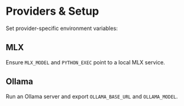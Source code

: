 # Providers & Setup

Set provider-specific environment variables:

## MLX
Ensure `MLX_MODEL` and `PYTHON_EXEC` point to a local MLX service.

## Ollama
Run an Ollama server and export `OLLAMA_BASE_URL` and `OLLAMA_MODEL`.
